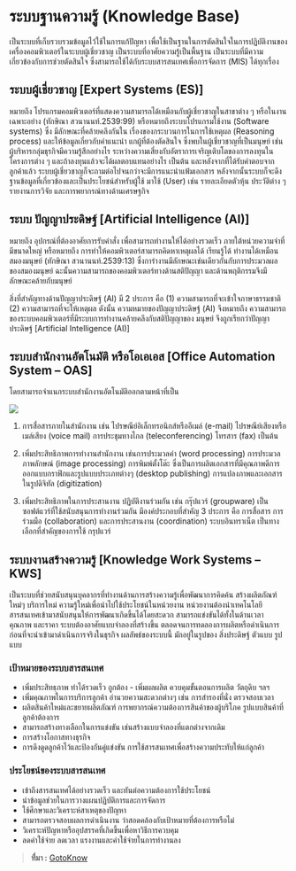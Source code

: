 ระบบฐานความรู้ (Knowledge Base)
===


เป็นระบบที่เก็บรวบรวมข้อมูลไว้ใช้ในการแก้ปัญหา เพื่อใช้เป็นฐานในการตัดสินใจในการปฏิบัติงานของเครื่องคอมพิวเตอร์ในระบบผู้เชี่ยวชาญ เป็นระบบที่อาศัยความรู้เป็นพื้นฐาน เป็นระบบที่มีความเกี่ยวข้องกับการช่วยตัดสินใจ ซึ่งสามารถใช้ได้กับระบบสารสนเทศเพื่อการจัดการ (MIS) ได้ทุกเรื่อง

## **ระบบผู้เชี่ยวชาญ** **[Expert Systems (ES)]** 
หมายถึง โปรแกรมคอมพิวเตอร์ที่แสดงความสามารถได้เหมือนกับผู้เชี่ยวชาญในสาขาต่าง ๆ หรือในงานเฉพาะอย่าง (ทักษิณา สวนานนท์.2539:99) หรือหมายถึงระบบโปรแกรมใช้งาน (Software systems) ซึ่ง มีลักษณะที่คล้ายคลึงกันใน เรื่องของกระบวนการในการใช้เหตุผล (Reasoning process) และให้ข้อมูลเกี่ยวกับคำแนะนำ แกผู้ที่ต้องตัดสินใจ ซึ่งพบในผู้เชี่ยวชาญที่เป็นมนุษย์ เช่น ผู้บริหารกลุ่มธุรกิจมีความรู้สึกอย่างไร ระหว่างความเสี่ยงกับอัตราการเจริญเติบโตของการลงทุนในโครงการต่าง ๆ และถ้าลงทุนแล้วจะได้ผลตอบแทนอย่างไร เป็นต้น และหลังจากที่ได้รับคำตอบจากลูกค้าแล้ว ระบบผู้เชี่ยวชาญก็จะถามต่อไปจนกว่าจะมีการแนะนำแฟ้มเอกสาร หลังจากนั้นระบบก็จะดึงฐานข้อมูลที่เกี่ยวข้องและเป็นประโยชน์สำหรับผู้ใช้ มาใช้ (User) เช่น รายละเอียดตัวหุ้น ประวัติต่าง ๆ รายงานการวิจัย และการพยากรณ์ทางด้านเศรษฐกิจ

## **ระบบ ปัญญาประดิษฐ์ [Artificial Intelligence (AI)]**  
หมายถึง อุปกรณ์ที่ต้องอาศัยการรับคำสั่ง เพื่อสามารถทำงานให้ได้อย่างรวดเร็ว ภายใต้หน่วยความจำที่มีขนาดใหญ่ หรือหมายถึง การทำให้คอมพิวเตอร์สามารถคิดหาเหตุผลได้ เรียนรู้ได้ ทำงานได้เหมือนสมองมนุษย์ (ทักษิณา สวนานนท์.2539:13) ซึ่งการำงานมีลักษณะเช่นเดียวกันกับการประมวลผลของสมองมนุษย์ ฉะนั้นความสามารถของคอมพิวเตอร์ทางด้านสติปัญญา และด้านพฤติกรรมจึงมีลักษณะคล้ายกับมนุษย์

สิ่งที่สำคัญทางด้านปัญญาประดิษฐ์ (AI) มี 2 ประการ คือ (1) ความสามารถที่จะเข้าใจภาษาธรรมชาติ (2) ความสามารถที่จะให้เหตุผล ดังนั้น ความหมายของปัญญาประดิษฐ์ (AI) จึงหมายถึง ความสามารถของระบบคอมพิวเตอร์ที่มีระบบการทำงานคล้ายคลึงกับสติปัญญาของ มนุษย์ จึงถูกเรียกว่าปัญญาประดิษฐ์ [Artificial Intelligence (AI)]  
  
## **ระบบสำนักงานอัตโนมัติ** **หรือ****โอเอ****เอส**  [Office Automation System – OAS] 
โดยสามารถจำแนกระบบสำนักงานอัตโนมัติออกตามหน้าที่เป็น

![](http://cdn.gotoknow.org/assets/media/files/000/545/175/original_piramid.gif)

1) การสื่อสารภายในสำนักงาน เช่น ไปรษณีย์อิเล็กทรอนิกส์หรืออีเมล์ (e-mail) ไปรษณีย์เสียงหรือเมล์เสียง (voice mail) การประชุมทางไกล (teleconferencing) โทรสาร (fax) เป็นต้น

2) เพิ่มประสิทธิภาพการทำงานสำนักงาน เช่นการประมวลคำ (word processing) การประมวลภาพลักษณ์ (image processing) การพิมพ์ตั้งโต๊ะ ซึ่งเป็นการผลิตเอกสารที่มีคุณภาพดีการออกแบบกราฟิกและรูปแบบประเภทต่างๆ (desktop publishing) การแปลงภาพและเอกสารในรูปดิจิทัล (digitization)

3) เพิ่มประสิทธิภาพในการประสานงาน ปฏิบัติงานร่วมกัน เช่น กรุ๊ปแวร์ (groupware) เป็นซอฟต์แวร์ที่ใช้สนับสนุนการทำงานร่วมกัน มีองค์ประกอบที่สำคัญ 3 ประการ คือ การสื่อสาร การร่วมมือ (collaboration) และการประสานงาน (coordination) ระบบอินทราเน็ต เป็นทางเลือกที่สำคัญของการใช้ กรุปแวร์

## **ระบบงานสร้างความรู้** [Knowledge Work Systems – KWS] 
เป็นระบบที่ช่วยสนับสนุนบุคลากรที่ทำงานด้านการสร้างความรู้เพื่อพัฒนาการคิดค้น สร้างผลิตภัณฑ์ใหม่ๆ บริการใหม่ ความรู้ใหม่เพื่อนำไปใช้ประโยชน์ในหน่วยงาน หน่วยงานต้องนำเทคโนโลยีสารสนเทศเข้ามาสนับสนุนให้การพัฒนาเกิดขึ้นได้โดยสะดวก สามารถแข่งขันได้ทั้งในด้านเวลา คุณภาพ และราคา ระบบต้องอาศัยแบบจำลองที่สร้างขึ้น ตลอดจนการทดลองการผลิตหรือดำเนินการ ก่อนที่จะนำเข้ามาดำเนินการจริงในธุรกิจ ผลลัพธ์ของระบบนี้ มักอยู่ในรูปของ สิ่งประดิษฐ์ ตัวแบบ รูปแบบ

### **เป้าหมายของระบบสารสนเทศ**

- เพิ่มประสิทธฺภาพ ทำได้รวดเร็ว ถูกต้อง - เพิ่มผลผลิต ควบคุมขั้นตอนการผลิต วัตถุดิบ ฯลฯ
- เพิ่มคุณภาพในการบริการลูกค้า อำนวยความสะดวกต่างๆ เช่น การสำรองที่นั่ง ตรวจสอบเวลา
- ผลิตสินค้าใหม่และขยายผลิตภัณฑ์ การพยากรณ์ความต้องการสินค้าของผู้บริโภค รูปแบบสินค้าที่ลูกค้าต้องการ
- สามารถสร้างทางเลือกในการแข่งขัน เช่นสร้างแบบจำลองที่แตกต่างจากเดิม
- การสร้างโอกาสทางธุรกิจ
- การดึงดูดลูกค้าไว้และป้องกันคู่แข่งขัน การใช้สารสนเทศเพื่อสร้างความประทับให้แก่ลูกค้า

### **ประโยชน์ของระบบสารสนเทศ**

- เข้าถึงสารสนเทศได้อย่างรวดเร็ว และทันต่อความต้องการใช้ประโยชน์
- นำข้อมูลช่วยในการวางแผนปฏิบัติการและการจัดการ
- ใช้ศึกษาและวิเคราะห์สาเหตุของปัญหา
- สามารถตรวจสอบผลการดำเนินงาน ว่าสอดคล้องกับเป้าหมายที่ต้องการหรือไม่
- วิเคราะห์ปัญหาหรืออุปสรรคที่เกิดขึ้นเพื่อหาวิธีการควบคุม
- ลดค่าใช้จ่าย ลดเวลา แรงงานและค่าใช้จ่ายในการทำงานลง

> **ที่มา :** [GotoKnow](https://www.gotoknow.org/posts/354835)

<!--

**Here are some ideas to get you started:**

🙋‍♀️ A short introduction - what is your organization all about?
🌈 Contribution guidelines - how can the community get involved?
👩‍💻 Useful resources - where can the community find your docs? Is there anything else the community should know?
🍿 Fun facts - what does your team eat for breakfast?
🧙 Remember, you can do mighty things with the power of [Markdown](https://docs.github.com/github/writing-on-github/getting-started-with-writing-and-formatting-on-github/basic-writing-and-formatting-syntax)
-->
